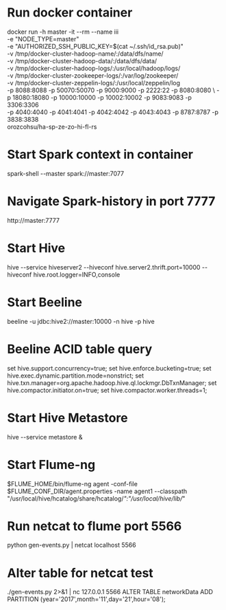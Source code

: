 # Run docker container
docker run -h master -it --rm --name iii \
  -e "NODE_TYPE=master" \
  -e "AUTHORIZED_SSH_PUBLIC_KEY=$(cat ~/.ssh/id_rsa.pub)" \
  -v /tmp/docker-cluster-hadoop-name/:/data/dfs/name/ \
  -v /tmp/docker-cluster-hadoop-data/:/data/dfs/data/ \
  -v /tmp/docker-cluster-hadoop-logs/:/usr/local/hadoop/logs/ \
  -v /tmp/docker-cluster-zookeeper-logs/:/var/log/zookeeper/ \
  -v /tmp/docker-cluster-zeppelin-logs/:/usr/local/zeppelin/log \
  -p 8088:8088 -p 50070:50070 -p 9000:9000 -p 2222:22 -p 8080:8080 \ 
  -p 18080:18080 -p 10000:10000 -p 10002:10002 -p 9083:9083 -p 3306:3306 \
  -p 4040:4040 -p 4041:4041 -p 4042:4042 -p 4043:4043 -p 8787:8787 -p 3838:3838 \
  orozcohsu/ha-sp-ze-zo-hi-fl-rs

# Start Spark context in container
spark-shell --master spark://master:7077

# Navigate Spark-history in port 7777
http://master:7777 

# Start Hive
hive --service hiveserver2 --hiveconf hive.server2.thrift.port=10000 --hiveconf hive.root.logger=INFO,console

# Start Beeline
beeline -u jdbc:hive2://master:10000 -n hive -p hive

# Beeline ACID table query
set hive.support.concurrency=true; set hive.enforce.bucketing=true; set hive.exec.dynamic.partition.mode=nonstrict; set hive.txn.manager=org.apache.hadoop.hive.ql.lockmgr.DbTxnManager; set hive.compactor.initiator.on=true; set hive.compactor.worker.threads=1; 


# Start Hive Metastore
hive --service metastore &

# Start Flume-ng
$FLUME_HOME/bin/flume-ng agent -conf-file $FLUME_CONF_DIR/agent.properties -name agent1 --classpath "/usr/local/hive/hcatalog/share/hcatalog/*":"/usr/local/hive/lib/*"  

# Run netcat to flume port 5566
python gen-events.py | netcat localhost 5566 

# Alter table for netcat test
./gen-events.py 2>&1 | nc 127.0.0.1 5566
ALTER TABLE networkData ADD PARTITION (year='2017',month='11',day='21',hour='08');
